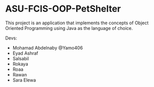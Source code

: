 # ASU-FCIS-OOP-PetShelter

This project is an application that implements the concepts of Object Oriented Programming using Java as the language of choice.

Devs:
- Mohamad Abdelnaby @Yamo406
- Eyad Ashraf
- Salsabil
- Rokaya
- Roaa
- Rawan
- Sara Elewa
